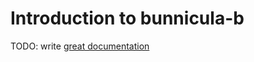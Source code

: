# Introduction to bunnicula-b

TODO: write [great documentation](http://jacobian.org/writing/what-to-write/)
